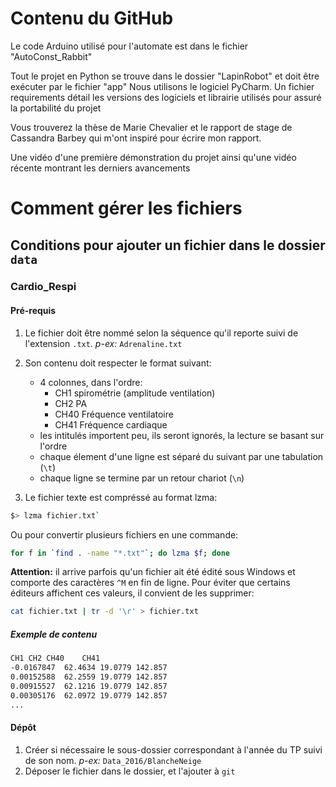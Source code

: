 # Contenu du GitHub 

Le code Arduino utilisé pour l'automate est dans le fichier "AutoConst_Rabbit"

Tout le projet en Python se trouve dans le dossier "LapinRobot" et doit être exécuter par le fichier "app" 
Nous utilisons le logiciel PyCharm.
Un fichier requirements détail les versions des logiciels et librairie utilisés pour assuré la portabilité du projet

Vous trouverez la thèse de Marie Chevalier et le rapport de stage de Cassandra Barbey qui m'ont inspiré pour écrire mon rapport. 

Une vidéo d'une première démonstration du projet ainsi qu'une vidéo récente montrant les derniers avancements


# Comment gérer les fichiers

## Conditions pour ajouter un fichier dans le dossier `data` 

### Cardio_Respi
#### Pré-requis

1. Le fichier doit être nommé selon la séquence qu'il reporte suivi de l'extension `.txt`. 
*p-ex:* `Adrenaline.txt`

2. Son contenu doit respecter le format suivant:
    + 4 colonnes, dans l'ordre: 
        - CH1 spirométrie (amplitude ventilation) 
        - CH2 PA
        - CH40 Fréquence ventilatoire
        - CH41 Fréquence cardiaque 
    + les intitulés importent peu, ils seront ignorés, la lecture se basant sur l'ordre
    + chaque élement d'une ligne est séparé du suivant par une tabulation (`\t`) 
    + chaque ligne se termine par un retour chariot (`\n`)  

3. Le fichier texte est compréssé au format lzma: 
```bash 
$> lzma fichier.txt`
```
Ou pour convertir plusieurs fichiers en une commande:
```bash
for f in `find . -name "*.txt"`; do lzma $f; done
```

**Attention:**
il arrive parfois qu'un fichier ait été édité sous Windows et comporte des caractères `^M` en fin de ligne.
Pour éviter que certains éditeurs affichent ces valeurs, il convient de les supprimer:
```bash
cat fichier.txt | tr -d '\r' > fichier.txt
```




##### Exemple de contenu
```txt
CH1	CH2	CH40	CH41
-0.0167847	62.4634	19.0779	142.857
0.00152588	62.2559	19.0779	142.857
0.00915527	62.1216	19.0779	142.857
0.00305176	62.0972	19.0779	142.857
...
```    

#### Dépôt

1. Créer si nécessaire le sous-dossier correspondant à l'année du TP suivi de son nom. 
*p-ex:* `Data_2016/BlancheNeige`
2. Déposer le fichier dans le dossier, et l'ajouter à `git`
